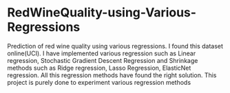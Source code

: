 # RedWineQuality-using-Various-Regressions
Prediction of red wine quality using various regressions. I found this dataset online(UCI). I have implemented various regression such as Linear regression, Stochastic Gradient Descent Regression and Shrinkage methods such as Ridge regression, Lasso Regression, ElasticNet regression. All this regression methods have found the right solution. This project is purely done to experiment various regression methods
